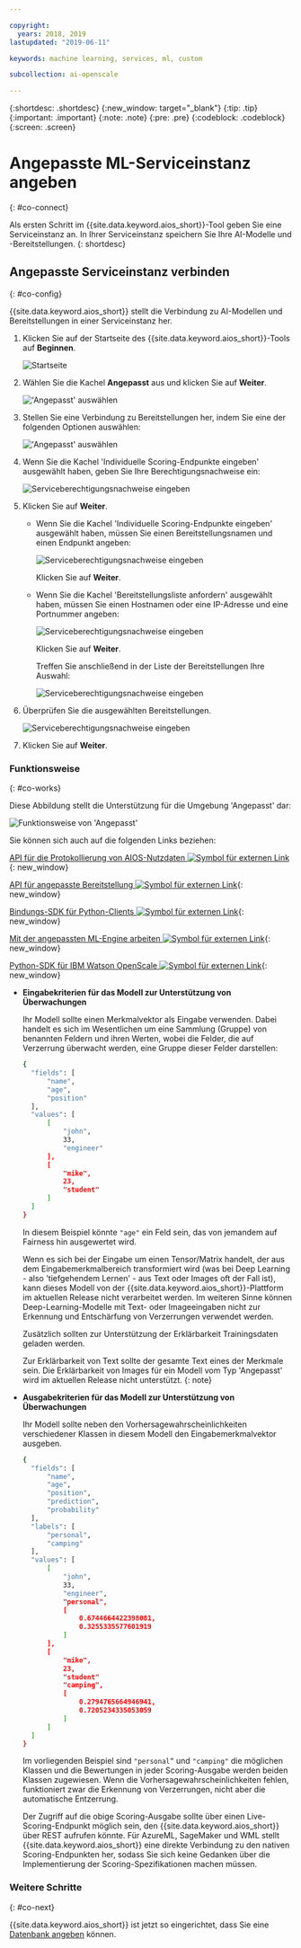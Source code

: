 ```yaml
---

copyright:
  years: 2018, 2019
lastupdated: "2019-06-11"

keywords: machine learning, services, ml, custom 

subcollection: ai-openscale

---
```


{:shortdesc: .shortdesc}
{:new_window: target="_blank"}
{:tip: .tip}
{:important: .important}
{:note: .note}
{:pre: .pre}
{:codeblock: .codeblock}
{:screen: .screen}

# Angepasste ML-Serviceinstanz angeben
{: #co-connect}

Als ersten Schritt im {{site.data.keyword.aios_short}}-Tool geben Sie eine Serviceinstanz an. In Ihrer Serviceinstanz speichern Sie Ihre AI-Modelle und -Bereitstellungen.
{: shortdesc}

## Angepasste Serviceinstanz verbinden
{: #co-config}

{{site.data.keyword.aios_short}} stellt die Verbindung zu AI-Modellen und Bereitstellungen in einer Serviceinstanz her.

1.  Klicken Sie auf der Startseite des {{site.data.keyword.aios_short}}-Tools auf **Beginnen**.

    ![Startseite](images/gs-config-start.png)

2.  Wählen Sie die Kachel **Angepasst** aus und klicken Sie auf **Weiter**.

    !['Angepasst' auswählen](images/connect-custom.png)

3.  Stellen Sie eine Verbindung zu Bereitstellungen her, indem Sie eine der folgenden Optionen auswählen:

    !['Angepasst' auswählen](images/connect-custom-deploy.png)

4.  Wenn Sie die Kachel 'Individuelle Scoring-Endpunkte eingeben' ausgewählt haben, geben Sie Ihre Berechtigungsnachweise ein:

    ![Serviceberechtigungsnachweise eingeben](images/connect-custom-cred.png)

5.  Klicken Sie auf **Weiter**.

    - Wenn Sie die Kachel 'Individuelle Scoring-Endpunkte eingeben' ausgewählt haben, müssen Sie einen Bereitstellungsnamen und einen Endpunkt angeben:

      ![Serviceberechtigungsnachweise eingeben](images/connect-custom-endpoint.png)

      Klicken Sie auf **Weiter**.

    - Wenn Sie die Kachel 'Bereitstellungsliste anfordern' ausgewählt haben, müssen Sie einen Hostnamen oder eine IP-Adresse und eine Portnummer angeben:

      ![Serviceberechtigungsnachweise eingeben](images/connect-custom-apiendpoint.png)

      Klicken Sie auf **Weiter**.

      Treffen Sie anschließend in der Liste der Bereitstellungen Ihre Auswahl:

      ![Serviceberechtigungsnachweise eingeben](images/connect-custom-apiendpoint2.png)

6.  Überprüfen Sie die ausgewählten Bereitstellungen.

    ![Serviceberechtigungsnachweise eingeben](images/connect-custom-deploy2.png)

7.  Klicken Sie auf **Weiter**.

### Funktionsweise
{: #co-works}

Diese Abbildung stellt die Unterstützung für die Umgebung 'Angepasst' dar:

![Funktionsweise von 'Angepasst'](images/custom-how-works.png)

Sie können sich auch auf die folgenden Links beziehen:

[API für die Protokollierung von AIOS-Nutzdaten ![Symbol für externen Link](../../icons/launch-glyph.svg "Symbol für externen Link")](https://{DomainName}/apidocs/ai-openscale#publish-scoring-payload){: new_window}

[API für angepasste Bereitstellung ![Symbol für externen Link](../../icons/launch-glyph.svg "Symbol für externen Link")](https://aiopenscale-custom-deployement-spec.mybluemix.net/){: new_window}

[Bindungs-SDK für Python-Clients ![Symbol für externen Link](../../icons/launch-glyph.svg "Symbol für externen Link")](http://ai-openscale-python-client.mybluemix.net/#bindings){: new_window}

[Mit der angepassten ML-Engine arbeiten ![Symbol für externen Link](../../icons/launch-glyph.svg "Symbol für externen Link")](https://github.com/pmservice/ai-openscale-tutorials/blob/master/notebooks/AI%20OpenScale%20and%20Custom%20ML%20Engine.ipynb){: new_window}

[Python-SDK für IBM Watson OpenScale ![Symbol für externen Link](../../icons/launch-glyph.svg "Symbol für externen Link")](https://pypi.org/project/ibm-ai-openscale/){: new_window}

- **Eingabekriterien für das Modell zur Unterstützung von Überwachungen**

  Ihr Modell sollte einen Merkmalvektor als Eingabe verwenden. Dabei handelt es sich im Wesentlichen um eine Sammlung (Gruppe) von benannten Feldern und ihren Werten, wobei die Felder, die auf Verzerrung überwacht werden, eine Gruppe dieser Felder darstellen:

  ```bash
  {
    "fields": [
        "name",
        "age",
        "position"
    ],
    "values": [
        [
            "john",
            33,
            "engineer"
        ],
        [
            "mike",
            23,
            "student"
        ]
    ]
  }
  ```

  In diesem Beispiel könnte `"age"` ein Feld sein, das von jemandem auf Fairness hin ausgewertet wird.

  Wenn es sich bei der Eingabe um einen Tensor/Matrix handelt, der aus dem Eingabemerkmalbereich transformiert wird (was bei Deep Learning - also 'tiefgehendem Lernen' - aus Text oder Images oft der Fall ist), kann dieses Modell von der {{site.data.keyword.aios_short}}-Plattform im aktuellen Release nicht verarbeitet werden. Im weiteren Sinne können Deep-Learning-Modelle mit Text- oder Imageeingaben nicht zur Erkennung und Entschärfung von Verzerrungen verwendet werden.

  Zusätzlich sollten zur Unterstützung der Erklärbarkeit Trainingsdaten geladen werden.

  Zur Erklärbarkeit von Text sollte der gesamte Text eines der Merkmale sein. Die Erklärbarkeit von Images für ein Modell vom Typ 'Angepasst' wird im aktuellen Release nicht unterstützt.
  {: note}

- **Ausgabekriterien für das Modell zur Unterstützung von Überwachungen**

  Ihr Modell sollte neben den Vorhersagewahrscheinlichkeiten verschiedener Klassen in diesem Modell den Eingabemerkmalvektor ausgeben.

  ```bash
  {
    "fields": [
        "name",
        "age",
        "position",
        "prediction",
        "probability"
    ],
    "labels": [
        "personal",
        "camping"
    ],
    "values": [
        [
            "john",
            33,
            "engineer",
            "personal",
            [
                0.6744664422398081,
                0.3255335577601919
            ]
        ],
        [
            "mike",
            23,
            "student"
            "camping",
            [
                0.2794765664946941,
                0.7205234335053059
            ]
        ]
    ]
  }
  ```

  Im vorliegenden Beispiel sind `"personal”` und `"camping"` die möglichen Klassen und die Bewertungen in jeder Scoring-Ausgabe werden beiden Klassen zugewiesen. Wenn die Vorhersagewahrscheinlichkeiten fehlen, funktioniert zwar die Erkennung von Verzerrungen, nicht aber die automatische Entzerrung.

  Der Zugriff auf die obige Scoring-Ausgabe sollte über einen Live-Scoring-Endpunkt möglich sein, den {{site.data.keyword.aios_short}} über REST aufrufen könnte. Für AzureML, SageMaker und WML stellt {{site.data.keyword.aios_short}} eine direkte Verbindung zu den nativen Scoring-Endpunkten her, sodass Sie sich keine Gedanken über die Implementierung der Scoring-Spezifikationen machen müssen.

### Weitere Schritte
{: #co-next}

{{site.data.keyword.aios_short}} ist jetzt so eingerichtet, dass Sie eine [Datenbank angeben](/docs/services/ai-openscale?topic=ai-openscale-connect-db) können.

